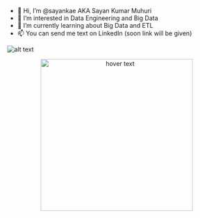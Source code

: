 - 👋 Hi, I’m @sayankae AKA Sayan Kumar Muhuri
- 👀 I’m interested in Data Engineering and Big Data
- 🌱 I’m currently learning about Big Data and ETL
- 📫 You can send me text on LinkedIn (soon link will be given)

![alt text](https://www.google.com/imgres?imgurl=http%3A%2F%2Fassets.stickpng.com%2Fimages%2F58582c01f034562c582205ff.png&imgrefurl=https%3A%2F%2Fwww.stickpng.com%2Fimg%2Fmemes%2Fsaitama-ok%2Fone-punch-man-saitama-ok-color&tbnid=OuHd3jnXWuiFAM&vet=12ahUKEwiuyceklM3vAhVDp0sFHe0pA4QQMygPegUIARDjAQ..i&docid=3DPszwN0lRWnnM&w=2640&h=2200&q=Saitama%20png&ved=2ahUKEwiuyceklM3vAhVDp0sFHe0pA4QQMygPegUIARDjAQ)
<p align="center">
  <img src="https://www.google.com/imgres?imgurl=http%3A%2F%2Fassets.stickpng.com%2Fimages%2F58582c01f034562c582205ff.png&imgrefurl=https%3A%2F%2Fwww.stickpng.com%2Fimg%2Fmemes%2Fsaitama-ok%2Fone-punch-man-saitama-ok-color&tbnid=OuHd3jnXWuiFAM&vet=12ahUKEwiuyceklM3vAhVDp0sFHe0pA4QQMygPegUIARDjAQ..i&docid=3DPszwN0lRWnnM&w=2640&h=2200&q=Saitama%20png&ved=2ahUKEwiuyceklM3vAhVDp0sFHe0pA4QQMygPegUIARDjAQ" width="350" title="hover text">
</p>

<!---
sayankae/sayankae is a ✨ special ✨ repository because its `README.md` (this file) appears on your GitHub profile.
You can click the Preview link to take a look at your changes.
--->
